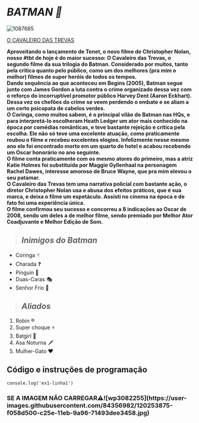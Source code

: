 *<h1>  BATMAN 🦇</h1>*

![1087685](https://user-images.githubusercontent.com/84356982/120254526-6f024200-c260-11eb-831b-8766fca10b1c.jpg)


<a href="https://www.adorocinema.com/filmes/filme-115362/">O CAVALEIRO DAS TREVAS</a>

**Aproveitando o lançamento de Tenet, o novo filme de Christopher Nolan, nosso #tbt de hoje é do maior sucesso: O Cavaleiro das Trevas, o segundo filme da sua trilogia do Batman.  Considerado por muitos, tanto pela crítica quanto pelo público, como um dos melhores (pra mim o melhor) filmes de super heróis de todos os tempos.
<br>Dando sequência ao que aconteceu em Begins (2005), Batman segue junto com James Gordon a luta contra o crime organizado dessa vez com o reforço do incorruptível promotor público Harvey Dent (Aaron Eckhart). Dessa vez os chefões do crime se veem perdendo o embate e se aliam a um certo psicopata de cabelos verdes.
<br>O Coringa, como muitos sabem, é o principal vilão do Batman nas HQs, e para interpretá-lo escolheram Heath Ledger um ator mais conhecido na época por comédias românticas, e teve bastante rejeição e crítica pela escolha. Ele não só teve uma excelente atuação, como praticamente roubou o filme e recebeu excelentes elogios. Infelizmente nesse mesmo ano ele foi encontrado morto em um quarto de hotel e acabou recebendo um Oscar honorário no ano seguinte.
<br>O filme conta praticamente com os mesmo atores do primeiro, mas a atriz Katie Holmes foi substituída por Maggie Gyllenhaal na personagem Rachel Dawes, interesse amoroso de Bruce Wayne, que pra mim elevou o seu patamar.
<br>O Cavaleiro das Trevas tem uma narrativa policial com bastante ação, o diretor Christopher Nolan usa e abusa dos efeitos práticos, que é sua marca, e deixa o filme um espetáculo. Assisti no cinema na época e de fato foi uma experiência única. 
<br>O filme confirmou seu sucesso e concorreu a 8 indicações ao Oscar de 2008, sendo um deles a de melhor filme, sendo premiado por Melhor Ator Coadjuvante e Melhor Edição de Som.**


> ##  *Inimigos do Batman*
 + Coringa 🃏
 + Charada ❓
 + Pinguin 🐧
 + Duas-Caras 🎭
 + Senhor Frio 🧊

> ##  *Aliados*
  1. Robin ®️
  2. Super choque  ⚡    
  3. Batgirl 🦇
  4. Asa Noturna 🗡️
  5. Mulher-Gato ❤️
  
     
  ## Código e instruções de programação
 `console.log('ex1-linha1')`
   

<h3> SE A IMAGEM NÃO CARREGAR⚠️![wp3082255](https://user-images.githubusercontent.com/84356982/120253875-f058d500-c25e-11eb-9a96-71493dee3458.jpg)</h3>
